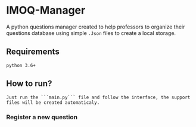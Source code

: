 # IMOQ-Manager
A python questions manager created to help professors to organize their questions database using simple ```.Json``` files to create a local storage.

## Requirements
    python 3.6+

## How to run?
    Just run the ```main.py``` file and follow the interface, the support files will be created automaticaly.

### Register a new question
